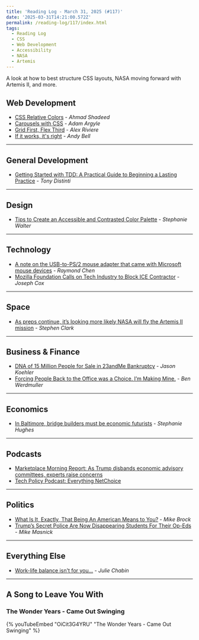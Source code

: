 ```yaml
---
title: 'Reading Log - March 31, 2025 (#117)'
date: '2025-03-31T14:21:00.572Z'
permalink: /reading-log/117/index.html
tags:
  - Reading Log
  - CSS
  - Web Development
  - Accessibility
  - NASA
  - Artemis
---
```


A look at how to best structure CSS layouts, NASA moving forward with Artemis II, and more.
<!-- excerpt -->

## Web Development

- [CSS Relative Colors](https://ishadeed.com/article/css-relative-colors/) - *Ahmad Shadeed*
- [Carousels with CSS](https://developer.chrome.com/blog/carousels-with-css) - *Adam Argyle*
- [Grid First, Flex Third](https://alex.party/posts/2025-03-23-grid-first-flex-third/) - *Alex Riviere*
- [If it works, it's right](https://piccalil.li/blog/if-it-works-its-right/) - *Andy Bell*

---

## General Development

- [Getting Started with TDD: A Practical Guide to Beginning a Lasting Practice](https://8thlight.com/insights/getting-started-tdd-practical-guide) - *Tony Distinti*

---

## Design

- [Tips to Create an Accessible and Contrasted Color Palette](https://stephaniewalter.design/blog/tips-create-accessible-color-palette/) - *Stephanie Walter*

---

## Technology

- [A note on the USB-to-PS/2 mouse adapter that came with Microsoft mouse devices](https://devblogs.microsoft.com/oldnewthing/20250325-00/?p=110993) - *Raymond Chen*
- [Mozilla Foundation Calls on Tech Industry to Block ICE Contractor](https://www.404media.co/mozilla-foundation-calls-on-tech-industry-to-block-ice-contractor/) - *Joseph Cox*

---

## Space

- [As preps continue, it’s looking more likely NASA will fly the Artemis II mission](https://arstechnica.com/space/2025/03/as-preps-continue-its-looking-more-likely-nasa-will-fly-the-artemis-ii-mission/) - *Stephen Clark*

---

## Business & Finance

- [DNA of 15 Million People for Sale in 23andMe Bankruptcy](https://www.404media.co/dna-of-15-million-people-for-sale-in-23andme-bankruptcy/) - *Jason Koehler*
- [Forcing People Back to the Office was a Choice. I’m Making Mine.](https://werd.io/2025/forcing-people-back-to-the-office-was-a-choice-im) - *Ben Werdmuller*

---

## Economics

- [In Baltimore, bridge builders must be economic futurists](https://www.marketplace.org/2025/03/24/baltimore-key-bridge-rebuild-100-year-life-span/) - *Stephanie Hughes*

---

## Podcasts

- [Marketplace Morning Report: As Trump disbands economic advisory committees, experts raise concerns](https://www.marketplace.org/shows/marketplace-morning-report/as-trump-disbands-economic-advisory-committees-experts-raise-independence-concerns/)
- [Tech Policy Podcast: Everything NetChoice](https://podcast.techfreedom.org/episodes/401-everything-netchoice)

---

## Politics

- [What Is It, Exactly, That Being An American Means to You?](https://www.techdirt.com/2025/03/28/what-is-it-exactly-that-being-an-american-means-to-you/) - *Mike Brock*
- [Trump’s Secret Police Are Now Disappearing Students For Their Op-Eds](https://www.techdirt.com/2025/03/27/trumps-secret-police-are-now-disappearing-students-for-their-op-eds/) - *Mike Masnick*

---

## Everything Else

- [Work-life balance isn't for you...](https://ctrlaltclub.beehiiv.com/p/work-life-balance-isn-t-for-you) - *Julie Chabin*

---

## A Song to Leave You With

<h3 class="music">The Wonder Years - Came Out Swinging</h3>

{% youTubeEmbed "OiCit3G4YRU" "The Wonder Years - Came Out Swinging" %}

